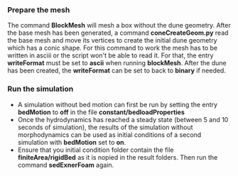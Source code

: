### Prepare the mesh
The command **BlockMesh** will mesh a box without the dune geometry. After the base mesh has been generated, a command **coneCreateGeom.py** read the base mesh and move its vertices to create the initial dune geometry which has a conic shape. For this command to work the mesh has to be written in asciii or the script won't be able to read it. For that, the entry **writeFormat** must be set to **ascii** when running **blockMesh**. After the dune has been created, the **writeFormat** can be set to back to **binary** if needed.

### Run the simulation
- A simulation without bed motion can first be run by setting the entry **bedMotion** to **off** in the file **constant/bedloadProperties**
- Once the hydrodynamics has reached a steady state (between 5 and 10 seconds of simulation), the results of the simulation without morphodynamics can be used as initial conditions of a second simulation with **bedMotion** set to **on**.
- Ensure that you initial condition folder contain the file **finiteArea/rigidBed** as it is nopied in the result folders. Then run the command **sedExnerFoam** again.
